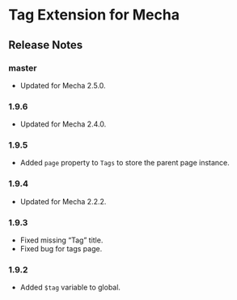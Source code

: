 Tag Extension for Mecha
=======================

Release Notes
-------------

### master

 - Updated for Mecha 2.5.0.

### 1.9.6

 - Updated for Mecha 2.4.0.

### 1.9.5

 - Added `page` property to `Tags` to store the parent page instance.

### 1.9.4

 - Updated for Mecha 2.2.2.

### 1.9.3

 - Fixed missing “Tag” title.
 - Fixed bug for tags page.

### 1.9.2

 - Added `$tag` variable to global.
